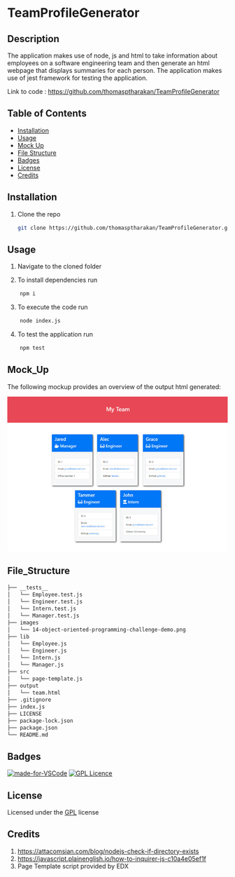 # TeamProfileGenerator

## Description
The application makes use of node, js and html to take information about employees on a software engineering team and then generate an html webpage that displays summaries for each person. The application makes use of jest framework for testing the application.


Link to code : https://github.com/thomasptharakan/TeamProfileGenerator



## Table of Contents

- [Installation](#installation)
- [Usage](#usage)
- [Mock Up](#mock_up)
- [File Structure](#file_structure)
- [Badges](#badges)
- [License](#license)
- [Credits](#credits)

## Installation

1. Clone the repo
   ```sh
   git clone https://github.com/thomasptharakan/TeamProfileGenerator.git
   
   ```


## Usage

1. Navigate to the cloned folder

2. To install dependencies run
```sh
    npm i 
```
3. To execute the code run
```sh
    node index.js
```
4. To test the application run 
```sh
    npm test 
```

## Mock_Up
The following mockup provides an overview of the output html generated:

![Sample html image of Team Profile generated](images/14-object-oriented-programming-challenge-demo.png)



## File_Structure
```
├── __tests__
│   └── Employee.test.js
│   └── Engineer.test.js
│   └── Intern.test.js
│   └── Manager.test.js
├── images
│   └── 14-object-oriented-programming-challenge-demo.png
├── lib
│   └── Employee.js
│   └── Engineer.js
│   └── Intern.js
│   └── Manager.js
├── src
│   └── page-template.js
├── output
│   └── team.html
├── .gitignore
├── index.js
├── LICENSE
├── package-lock.json
├── package.json
└── README.md
```

## Badges

[![made-for-VSCode](https://img.shields.io/badge/Made%20for-VSCode-1f425f.svg)](https://code.visualstudio.com/)
[![GPL Licence](https://badges.frapsoft.com/os/gpl/gpl.svg?v=103)](https://opensource.org/licenses/GPL-3.0/)  


## License

Licensed under the [GPL](LICENSE.txt) license

## Credits
1. https://attacomsian.com/blog/nodejs-check-if-directory-exists
2. https://javascript.plainenglish.io/how-to-inquirer-js-c10a4e05ef1f
3. Page Template script provided by EDX



